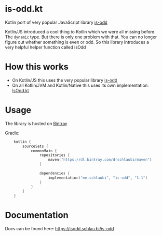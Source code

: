 # is-odd.kt
Kotlin port of very popular JavaScript library [is-odd](https://www.npmjs.com/package/is-odd)

Kotlin/JS introduced a cool thing to Kotlin which we were all missing before. The `dynamic` type. But there is only one problem with that. You can no longer figure out whether something is even or odd. So this library introduces a very helpful helper function called isOdd

# How this works
- On Kotlin/JS this uses the very popular library [is-odd](https://www.npmjs.com/package/is-odd)
- On all Kotlin/JVM and Kotlin/Native this uses its own implementation: [IsOdd.kt](https://github.com/DRSchlaubi/is-odd.kt/blob/main/src/nonJs/kotlin/me/schlaubi/is_odd/internal/kotlin/IsOdd.kt)

# Usage
The library is hosted on [Bintray](https://bintray.com/beta/#/drschlaubi/maven/is-odd.kt?tab=overview)

Gradle:
```kotlin
    kotlin {
        sourceSets {
            commonMain {
                repositories {
                    maven("https://dl.bintray.com/drschlaubi/maven")
                }
                
                dependencies {
                    implementation("me.schlaubi", "is-odd", "1.1")
                }
            }
        }    
    }
```

# Documentation
Docs can be found here: https://isodd.schlau.bi/is-odd
